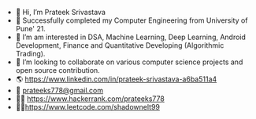 - 👋 Hi, I’m Prateek Srivastava
- 👀 Successfully completed my Computer Engineering from University of Pune' 21.
- 🌱 I’m am interested in DSA, Machine Learning, Deep Learning, Android Development, Finance and Quantitative Developing (Algorithmic Trading).
- 💞️ I’m looking to collaborate on various computer science projects and open source contribution.
- 🌎 https://www.linkedin.com/in/prateek-srivastava-a6ba511a4
- 📧 prateeks778@gmail.com
- 👩‍💻 https://www.hackerrank.com/prateeks778 
- 👩‍💻https://www.leetcode.com/shadownelt99
<!---
ps1899/ps1899 is a ✨ special ✨ repository because its `README.md` (this file) appears on your GitHub profile.
You can click the Preview link to take a look at your changes.
--->
